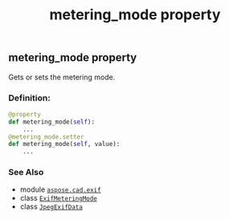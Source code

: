 ﻿---
title: metering_mode property
second_title: Aspose.CAD for Python via .NET API References
description: 
type: docs
weight: 950
url: /aspose.cad.exif/jpegexifdata/metering_mode/
is_root: false
---

## metering_mode property


Gets or sets the metering mode.
### Definition:
```python
@property
def metering_mode(self):
    ...
@metering_mode.setter
def metering_mode(self, value):
    ...
```

### See Also
* module [`aspose.cad.exif`](../../)
* class [`ExifMeteringMode`](/cad/python-net/aspose.cad.exif.enums/exifmeteringmode)
* class [`JpegExifData`](/cad/python-net/aspose.cad.exif/jpegexifdata)
